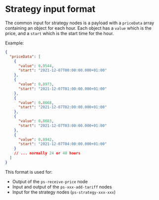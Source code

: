 # Strategy input format

The common input for strategy nodes is a payload with a `priceData` array containing an object for each hour. Each object has a `value` which is the price, and a `start` which is the start time for the hour.

<AdsenseAdd type="artikkel"/>

Example:

```json
{
  "priceData": [
    {
      "value": 0.9544,
      "start": "2021-12-07T00:00:00.000+01:00"
    },
    {
      "value": 0.8973,
      "start": "2021-12-07T01:00:00.000+01:00"
    },
    {
      "value": 0.8668,
      "start": "2021-12-07T02:00:00.000+01:00"
    },
    {
      "value": 0.8683,
      "start": "2021-12-07T03:00:00.000+01:00"
    },
    {
      "value": 0.8942,
      "start": "2021-12-07T04:00:00.000+01:00"
    }
    // ... normally 24 or 48 hours
  ]
}
```

This format is used for:

- Output of the `ps-receive-price` node
- Input and output of the `ps-xxx-add-tariff` nodes
- Input for the strategy nodes (`ps-strategy-xxx-xxx`)

###

<AdsenseAdd type="nederst"/>
